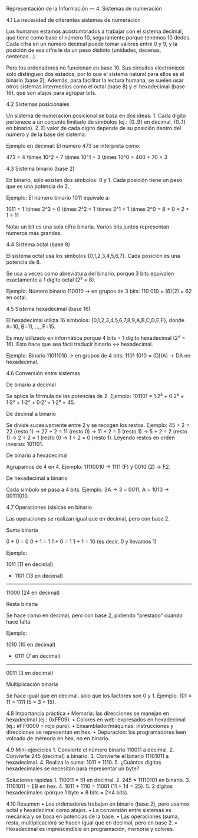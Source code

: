 Representación de la Información — 4. Sistemas de numeración


4.1 La necesidad de diferentes sistemas de numeración

Los humanos estamos acostumbrados a trabajar con el sistema decimal, que tiene como base el número 10, seguramente porque tenemos 10 dedos. Cada cifra en un número decimal puede tomar valores entre 0 y 9, y la posición de esa cifra le da un peso distinto (unidades, decenas, centenas…).

Pero los ordenadores no funcionan en base 10. Sus circuitos electrónicos solo distinguen dos estados, por lo que el sistema natural para ellos es el binario (base 2). Además, para facilitar la lectura humana, se suelen usar otros sistemas intermedios como el octal (base 8) y el hexadecimal (base 16), que son atajos para agrupar bits.



4.2 Sistemas posicionales

Un sistema de numeración posicional se basa en dos ideas:
	1.	Cada dígito pertenece a un conjunto limitado de símbolos (ej.: {0..9} en decimal, {0..1} en binario).
	2.	El valor de cada dígito depende de su posición dentro del número y de la base del sistema.

Ejemplo en decimal:
El número 473 se interpreta como:

473 = 4 \times 10^2 + 7 \times 10^1 + 3 \times 10^0 = 400 + 70 + 3



4.3 Sistema binario (base 2)

En binario, solo existen dos símbolos: 0 y 1. Cada posición tiene un peso que es una potencia de 2.

Ejemplo:
El número binario 1011 equivale a:

1011 = 1 \times 2^3 + 0 \times 2^2 + 1 \times 2^1 + 1 \times 2^0 = 8 + 0 + 2 + 1 = 11

Nota: un bit es una sola cifra binaria. Varios bits juntos representan números más grandes.



4.4 Sistema octal (base 8)

El sistema octal usa los símbolos {0,1,2,3,4,5,6,7}. Cada posición es una potencia de 8.

Se usa a veces como abreviatura del binario, porque 3 bits equivalen exactamente a 1 dígito octal (2³ = 8).

Ejemplo:
Número binario 110010 → en grupos de 3 bits: 110 010 = (6)(2) = 62 en octal.



4.5 Sistema hexadecimal (base 16)

El hexadecimal utiliza 16 símbolos:
{0,1,2,3,4,5,6,7,8,9,A,B,C,D,E,F}, donde A=10, B=11, …, F=15.

Es muy utilizado en informática porque 4 bits = 1 dígito hexadecimal (2⁴ = 16).
Esto hace que sea fácil traducir binario ↔ hexadecimal.

Ejemplo:
Binario 11011010 → en grupos de 4 bits: 1101 1010 = (D)(A) → DA en hexadecimal.



4.6 Conversión entre sistemas

De binario a decimal

Se aplica la fórmula de las potencias de 2.
Ejemplo: 101101 = 1·2⁵ + 0·2⁴ + 1·2³ + 1·2² + 0·2¹ + 1·2⁰ = 45.

De decimal a binario

Se divide sucesivamente entre 2 y se recogen los restos.
Ejemplo: 45 ÷ 2 = 22 (resto 1) → 22 ÷ 2 = 11 (resto 0) → 11 ÷ 2 = 5 (resto 1) → 5 ÷ 2 = 2 (resto 1) → 2 ÷ 2 = 1 (resto 0) → 1 ÷ 2 = 0 (resto 1).
Leyendo restos en orden inverso: 101101.

De binario a hexadecimal

Agrupamos de 4 en 4.
Ejemplo: 11110010 → 1111 (F) y 0010 (2) → F2.

De hexadecimal a binario

Cada símbolo se pasa a 4 bits.
Ejemplo: 3A → 3 = 0011, A = 1010 → 00111010.



4.7 Operaciones básicas en binario

Las operaciones se realizan igual que en decimal, pero con base 2.

Suma binaria

0 + 0 = 0
0 + 1 = 1
1 + 0 = 1
1 + 1 = 10  (es decir, 0 y llevamos 1)

Ejemplo:

  1011  (11 en decimal)
+ 1101  (13 en decimal)
------
11000   (24 en decimal)

Resta binaria

Se hace como en decimal, pero con base 2, pidiendo “prestado” cuando hace falta.

Ejemplo:

  1010  (10 en decimal)
-  0111 (7 en decimal)
------
   0011 (3 en decimal)

Multiplicación binaria

Se hace igual que en decimal, solo que los factores son 0 y 1.
Ejemplo: 101 × 11 = 1111 (5 × 3 = 15).



4.8 Importancia práctica
	•	Memoria: las direcciones se manejan en hexadecimal (ej.: 0xFF09).
	•	Colores en web: expresados en hexadecimal (ej.: #FF0000 = rojo puro).
	•	Ensamblador/máquinas: instrucciones y direcciones se representan en hex.
	•	Depuración: los programadores leen volcado de memoria en hex, no en binario.



4.9 Mini-ejercicios
	1.	Convierte el número binario 110011 a decimal.
	2.	Convierte 245 (decimal) a binario.
	3.	Convierte el binario 11101011 a hexadecimal.
	4.	Realiza la suma: 1011 + 1110.
	5.	¿Cuántos dígitos hexadecimales se necesitan para representar un byte?



Soluciones rápidas
	1.	110011 = 51 en decimal.
	2.	245 = 11110101 en binario.
	3.	11101011 = EB en hex.
	4.	1011 + 1110 = 11001 (11 + 14 = 25).
	5.	2 dígitos hexadecimales (porque 1 byte = 8 bits = 2×4 bits).



4.10 Resumen
	•	Los ordenadores trabajan en binario (base 2), pero usamos octal y hexadecimal como atajos.
	•	La conversión entre sistemas es mecánica y se basa en potencias de la base.
	•	Las operaciones (suma, resta, multiplicación) se hacen igual que en decimal, pero en base 2.
	•	Hexadecimal es imprescindible en programación, memoria y colores.

